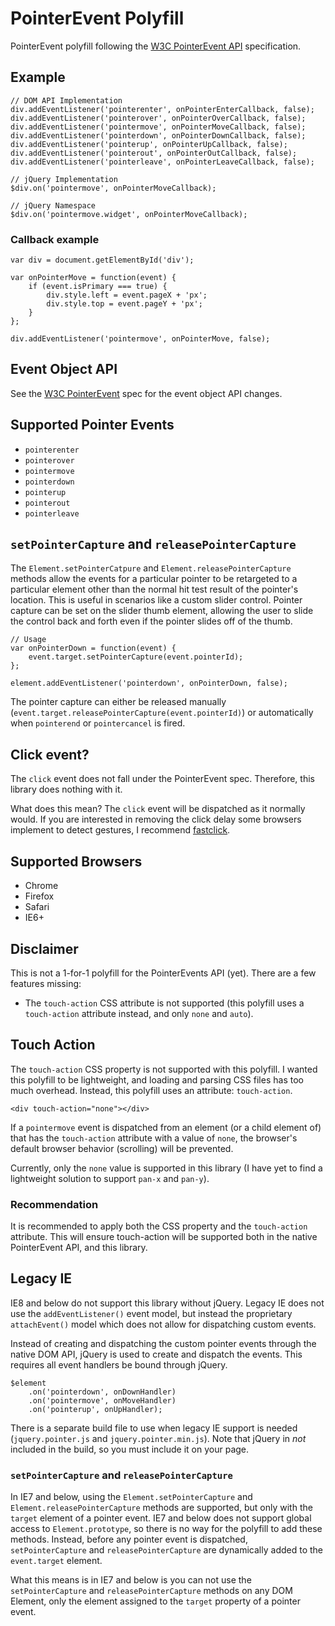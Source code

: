 # PointerEvent Polyfill

PointerEvent polyfill following the [W3C PointerEvent API](http://www.w3.org/TR/pointerevents/) specification.

## Example

```
// DOM API Implementation
div.addEventListener('pointerenter', onPointerEnterCallback, false);
div.addEventListener('pointerover', onPointerOverCallback, false);
div.addEventListener('pointermove', onPointerMoveCallback, false);
div.addEventListener('pointerdown', onPointerDownCallback, false);
div.addEventListener('pointerup', onPointerUpCallback, false);
div.addEventListener('pointerout', onPointerOutCallback, false);
div.addEventListener('pointerleave', onPointerLeaveCallback, false);

// jQuery Implementation
$div.on('pointermove', onPointerMoveCallback);

// jQuery Namespace
$div.on('pointermove.widget', onPointerMoveCallback);
```

### Callback example
```
var div = document.getElementById('div');

var onPointerMove = function(event) {
    if (event.isPrimary === true) {
        div.style.left = event.pageX + 'px';
        div.style.top = event.pageY + 'px';
    }
};

div.addEventListener('pointermove', onPointerMove, false);
```

## Event Object API

See the [W3C PointerEvent](http://www.w3.org/TR/pointerevents/#pointerevent-interface) spec for the event object API changes.

## Supported Pointer Events

* `pointerenter`
* `pointerover`
* `pointermove`
* `pointerdown`
* `pointerup`
* `pointerout`
* `pointerleave`

## `setPointerCapture` and `releasePointerCapture`

The `Element.setPointerCatpure` and `Element.releasePointerCapture` methods allow the events for a particular pointer to be retargeted to a particular element other than the normal hit test result of the pointer's location. This is useful in scenarios like a custom slider control. Pointer capture can be set on the slider thumb element, allowing the user to slide the control back and forth even if the pointer slides off of the thumb.

```
// Usage
var onPointerDown = function(event) {
    event.target.setPointerCapture(event.pointerId);
};

element.addEventListener('pointerdown', onPointerDown, false);
```

The pointer capture can either be released manually (`event.target.releasePointerCapture(event.pointerId)`) or automatically when `pointerend` or `pointercancel` is fired.


## Click event?

The `click` event does not fall under the PointerEvent spec. Therefore, this library does nothing with it.

What does this mean? The `click` event will be dispatched as it normally would. If you are interested in removing the click delay some browsers implement to detect gestures, I recommend [fastclick](https://github.com/ftlabs/fastclick).

## Supported Browsers

* Chrome
* Firefox
* Safari
* IE6+

## Disclaimer

This is not a 1-for-1 polyfill for the PointerEvents API (yet). There are a few features missing:

* The `touch-action` CSS attribute is not supported (this polyfill uses a `touch-action` attribute instead, and only `none` and `auto`).

## Touch Action

The `touch-action` CSS property is not supported with this polyfill. I wanted this polyfill to be lightweight, and loading and parsing CSS files has too much overhead. Instead, this polyfill uses an attribute: `touch-action`.

    <div touch-action="none"></div>

If a `pointermove` event is dispatched from an element (or a child element of) that has the `touch-action` attribute with a value of `none`, the browser's default browser behavior (scrolling) will be prevented.

Currently, only the `none` value is supported in this library (I have yet to find a lightweight solution to support `pan-x` and `pan-y`).

### Recommendation

It is recommended to apply both the CSS property and the `touch-action` attribute. This will ensure touch-action will be supported both in the native PointerEvent API, and this library.

## Legacy IE

IE8 and below do not support this library without jQuery. Legacy IE does not use the `addEventListener()` event model, but instead the proprietary `attachEvent()` model which does not allow for dispatching custom events.

Instead of creating and dispatching the custom pointer events through the native DOM API, jQuery is used to create and dispatch the events. This requires all event handlers be bound through jQuery.

    $element
        .on('pointerdown', onDownHandler)
        .on('pointermove', onMoveHandler)
        .on('pointerup', onUpHandler);

There is a separate build file to use when legacy IE support is needed (`jquery.pointer.js` and `jquery.pointer.min.js`). Note that jQuery in *not* included in the build, so you must include it on your page.

### `setPointerCapture` and `releasePointerCapture`

In IE7 and below, using the `Element.setPointerCapture` and `Element.releasePointerCapture` methods are supported, but only with the `target` element of a pointer event. IE7 and below does not support global access to `Element.prototype`, so there is no way for the polyfill to add these methods. Instead, before any pointer event is dispatched, `setPointerCapture` and `releasePointerCapture` are dynamically added to the `event.target` element.

What this means is in IE7 and below is you can not use the `setPointerCapture` and `releasePointerCapture` methods on any DOM Element, only the element assigned to the `target` property of a pointer event.